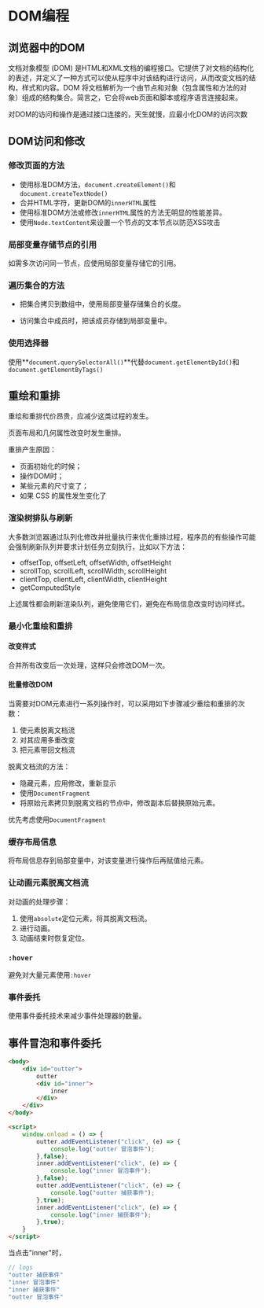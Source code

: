 # DOM编程

## 浏览器中的DOM

文档对象模型 (DOM) 是HTML和XML文档的编程接口。它提供了对文档的结构化的表述，并定义了一种方式可以使从程序中对该结构进行访问，从而改变文档的结构，样式和内容。DOM 将文档解析为一个由节点和对象（包含属性和方法的对象）组成的结构集合。简言之，它会将web页面和脚本或程序语言连接起来。

对DOM的访问和操作是通过接口连接的，天生就慢，应最小化DOM的访问次数

## DOM访问和修改

### 修改页面的方法

* 使用标准DOM方法，`document.createElement()`和`document.createTextNode()`
* 合并HTML字符，更新DOM的`innerHTML`属性
* 使用标准DOM方法或修改`innerHTML`属性的方法无明显的性能差异。
* 使用`Node.textContent`来设置一个节点的文本节点以防范XSS攻击

### 局部变量存储节点的引用

如需多次访问同一节点，应使用局部变量存储它的引用。

### 遍历集合的方法

* 把集合拷贝到数组中，使用局部变量存储集合的长度。

* 访问集合中成员时，把该成员存储到局部变量中。

### 使用选择器

使用**`document.querySelectorAll()`**代替`document.getElementById()`和`document.getElementByTags()`

## 重绘和重排

重绘和重排代价昂贵，应减少这类过程的发生。

页面布局和几何属性改变时发生重排。

重排产生原因：

- 页面初始化的时候；
- 操作DOM时；
- 某些元素的尺寸变了；
- 如果 CSS 的属性发生变化了

### 渲染树排队与刷新

大多数浏览器通过队列化修改并批量执行来优化重排过程，程序员的有些操作可能会强制刷新队列并要求计划任务立刻执行，比如以下方法：

* offsetTop, offsetLeft, offsetWidth, offsetHeight
* scrollTop, scrollLeft, scrollWidth, scrollHeight
* clientTop, clientLeft, clientWidth, clientHeight
* getComputedStyle

上述属性都会刷新渲染队列，避免使用它们，避免在布局信息改变时访问样式。

### 最小化重绘和重排

#### 改变样式

合并所有改变后一次处理，这样只会修改DOM一次。

#### 批量修改DOM

当需要对DOM元素进行一系列操作时，可以采用如下步骤减少重绘和重排的次数：

1. 使元素脱离文档流
2. 对其应用多重改变
3. 把元素带回文档流

脱离文档流的方法：

* 隐藏元素，应用修改，重新显示
* 使用`DocumentFragment`
* 将原始元素拷贝到脱离文档的节点中，修改副本后替换原始元素。

优先考虑使用`DocumentFragment`

### 缓存布局信息

将布局信息存到局部变量中，对该变量进行操作后再赋值给元素。

### 让动画元素脱离文档流

对动画的处理步骤：

1. 使用`absolute`定位元素，将其脱离文档流。
2. 进行动画。
3. 动画结束时恢复定位。

### `:hover`

避免对大量元素使用`:hover`

### 事件委托

使用事件委托技术来减少事件处理器的数量。

## 事件冒泡和事件委托

```html
<body>
    <div id="outter">
        outter
        <div id="inner">
            inner
        </div>
    </div>
</body>

<script>
	window.onload = () => {
        outter.addEventListener("click", (e) => {
            console.log("outter 冒泡事件");         
        },false);
        inner.addEventListener("click", (e) => {
            console.log("inner 冒泡事件");
        },false);
        outter.addEventListener("click", (e) => {
            console.log("outter 捕获事件");
        },true);
        inner.addEventListener("click", (e) => {
            console.log("inner 捕获事件");
        },true);
    }
</script>
```

当点击"inner"时，

```javascript
// logs
"outter 捕获事件"
"inner 冒泡事件"
"inner 捕获事件"
"outter 冒泡事件"
```



